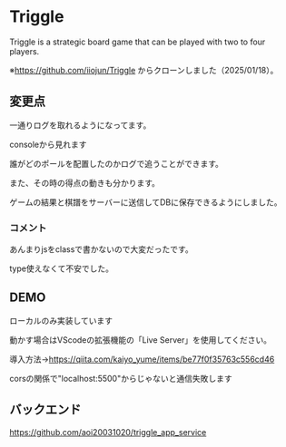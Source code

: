 # Triggle
Triggle is a strategic board game that can be played with two to four players.

※https://github.com/iiojun/Triggle からクローンしました（2025/01/18）。

## 変更点
一通りログを取れるようになってます。

consoleから見れます

誰がどのポールを配置したのかログで追うことができます。

また、その時の得点の動きも分かります。

ゲームの結果と棋譜をサーバーに送信してDBに保存できるようにしました。

### コメント
あんまりjsをclassで書かないので大変だったです。

type使えなくて不安でした。

## DEMO
ローカルのみ実装しています

動かす場合はVScodeの拡張機能の「Live Server」を使用してください。

導入方法→https://qiita.com/kaiyo_yume/items/be77f0f35763c556cd46

corsの関係で"localhost:5500"からじゃないと通信失敗します

## バックエンド
https://github.com/aoi20031020/triggle_app_service
